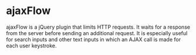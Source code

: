 # ajaxFlow
ajaxFlow is a jQuery plugin that limits HTTP requests. It waits for a response from the server before sending an additional request. It is especially useful for search inputs and other text inputs in which an AJAX call is made for each user keystroke.